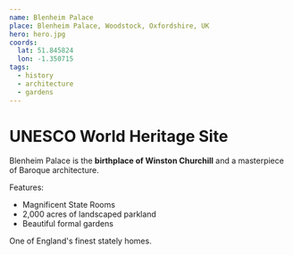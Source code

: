 ```yaml
---
name: Blenheim Palace
place: Blenheim Palace, Woodstock, Oxfordshire, UK
hero: hero.jpg
coords:
  lat: 51.845824
  lon: -1.350715
tags:
  - history
  - architecture
  - gardens
---
```


# UNESCO World Heritage Site

Blenheim Palace is the **birthplace of Winston Churchill** and a masterpiece of Baroque architecture.

Features:
- Magnificent State Rooms
- 2,000 acres of landscaped parkland
- Beautiful formal gardens

One of England's finest stately homes.
